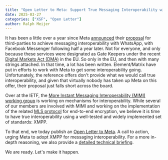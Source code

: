 ```yaml
---
title: "Open Letter to Meta: Support True Messaging Interoperability with XMPP"
date: 2025-03-27
categories: ["XSF", "Open Letter"]
author: Ralph Meijer
---
```


It has been a little over a year since Meta [announced](https://engineering.fb.com/2024/03/06/security/whatsapp-messenger-messaging-interoperability-eu/) their [proposal](https://developers.facebook.com/m/messaging-interoperability/) for third-parties to achieve messaging interoperability with WhatsApp, with Facebook Messenger following half a year later. Not for everyone, and only because these services were designated as Gate Keepers under the recent [Digital Markets Act (DMA)](https://digital-markets-act.ec.europa.eu/about-dma_en) in the EU. So only in the EU, and then with many strings attached. In that time, a lot has been written. Element/Matrix have put in efforts to work with Meta to get some interoperability going. Unfortunately, the reference offers don't provide what we would call true interoperability, and given that virtually nobody has taken up Meta on this offer, their proposal just falls short across the board.

Over at the IETF, the [More Instant Messaging Interoperability (MIMI) working group](https://datatracker.ietf.org/wg/mimi/about/) is working on mechanisms for interoperability. While several of our members are involved with MIMI and working on the implementation of the related [MLS protocol](https://datatracker.ietf.org/wg/mls/about/) for end-to-end encryption, we believe it is time to have true interoperability using a well-tested and widely implemented set of standards: XMPP.

To that end, we today publish an [Open Letter to Meta](/announcements/open-letter-meta-dma/). A call to action, urging Meta to adopt XMPP for messaging interoperability. For a more in-depth reasoning, we also provide a [detailed technical briefing](/announcements/open-letter-meta-dma/technical-briefing).

We are ready. Let's make it happen.
